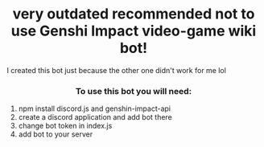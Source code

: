 <h1 align="center">very outdated recommended not to use Genshi Impact video-game wiki bot!</h1> I created this bot just because the other one didn't work for me lol
<h3 align="center">To use this bot you will need:</h3>
<ol><li>npm install discord.js and genshin-impact-api</li>
  <li>create a discord application and add bot there</li>
  <li>change bot token in index.js</li>
  <li>add bot to your server</li></ol>
<h3 align="center>In the future it will be translated to other languages (if it becomes popular)
There are currently two available commands:
char - shows detailed info about an in-game charachter with images and wiki links
map - shows an image of specified map (enemies, shrines, etc.) with a link to a web interactive map</h3>
